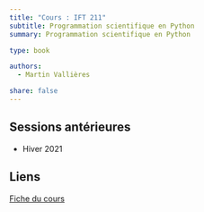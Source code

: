 ```yaml
---
title: "Cours : IFT 211"
subtitle: Programmation scientifique en Python
summary: Programmation scientifique en Python

type: book

authors:
  - Martin Vallières

share: false
---
```


## Sessions antérieures

- Hiver 2021

## Liens

[Fiche du cours](https://www.usherbrooke.ca/admission/fiches-cours/IFT211/)
